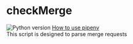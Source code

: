 # checkMerge
![Python version](https://img.shields.io/github/pipenv/locked/python-version/EddDoubleD/checkMerge)
[How to use pipenv](https://webdevblog.ru/pipenv-rukovodstvo-po-novomu-instrumentu-python/) <br/>
This script is designed to parse merge requests 

